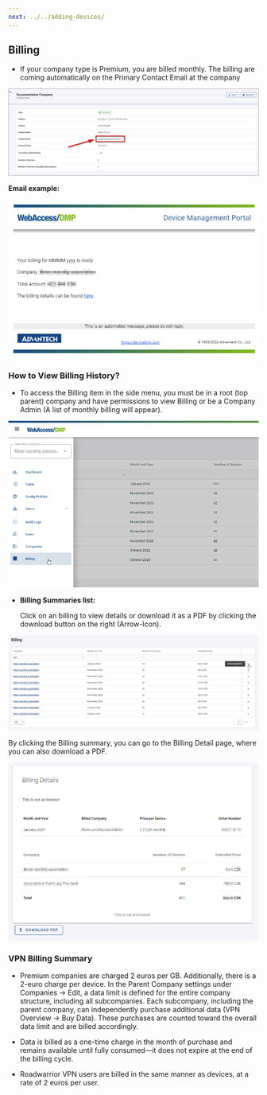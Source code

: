 ```yaml
---
next: ../../adding-devices/
---
```


## Billing

- If your company type is Premium, you are billed monthly. The billing are coming automatically on the Primary Contact Email at the company

![Company contact](../../images/companies/primary-contact.png "Company contact")

**Email example:**

![Email example](../../images/companies/EmailExample.png "Email example")

### How to View Billing History?

- To access the Billing item in the side menu, you must be in a root (top parent) company and have permissions to view Billing or be a Company Admin (A list of monthly billing will appear).

![View Billing History](../../images/companies/ViewBillingHistory.png "View Billing History")

- **Billing Summaries list:**

  Click on an billing to view details or download it as a PDF by clicking the download button on the right (Arrow-Icon).

![Billing Summaries List](../../images/companies/BillingSummariesList.png "Billing Summaries List")

By clicking the Billing summary, you can go to the Billing Detail page, where you can also download a PDF.

![Billing Summaries List](../../images/companies/DownloadPDF.png "Billing Summaries List")

### VPN Billing Summary ###

- Premium companies are charged 2 euros per GB. Additionally, there is a 2-euro charge per device. In the Parent Company settings under Companies → Edit, a data limit is defined for the entire company structure, including all subcompanies. Each subcompany, including the parent company, can independently purchase additional data (VPN Overview → Buy Data). These purchases are counted toward the overall data limit and are billed accordingly.

- Data is billed as a one-time charge in the month of purchase and remains available until fully consumed—it does not expire at the end of the billing cycle.

- Roadwarrior VPN users are billed in the same manner as devices, at a rate of 2 euros per user.


